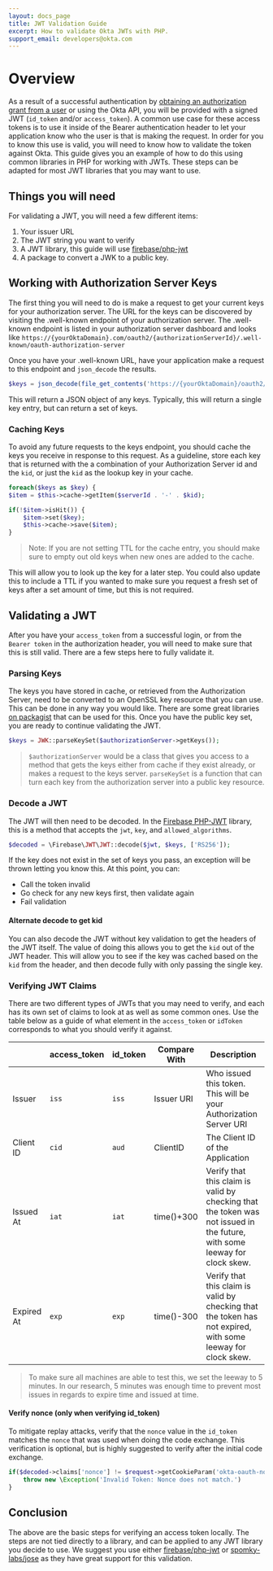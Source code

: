 ```yaml
---
layout: docs_page
title: JWT Validation Guide
excerpt: How to validate Okta JWTs with PHP.
support_email: developers@okta.com
---
```


# Overview
As a result of a successful authentication by [obtaining an authorization grant from a user](https://developer.okta.com/docs/api/resources/oauth2.html#obtain-an-authorization-grant-from-a-user) 
or using the Okta API, you will be provided with a signed JWT (`id_token` and/or `access_token`). A common use case for 
these access tokens is to use it inside of the Bearer authentication header to let your application know who the user
is that is making the request. In order for you to know this use is valid, you will need to know how to validate the
token against Okta. This guide gives you an example of how to do this using common libraries in PHP for working 
with JWTs. These steps can be adapted for most JWT libraries that you may want to use.
 
## Things you will need
For validating a JWT, you will need a few different items:

1. Your issuer URL
2. The JWT string you want to verify
3. A JWT library, this guide will use [firebase/php-jwt](https://packagist.org/packages/firebase/php-jwt)
4. A package to convert a JWK to a public key.

## Working with Authorization Server Keys
The first thing you will need to do is make a request to get your current keys for your authorization server. The URL for the keys can be discovered by visiting the .well-known endpoint of your authorization server. The .well-known 
endpoint is listed in your authorization server dashboard and looks like 
`https://{yourOktaDomain}.com/oauth2/{authorizationServerId}/.well-known/oauth-authorization-server`

Once you have your .well-known URL, have your application make a request to this endpoint and `json_decode` the results.

```php
$keys = json_decode(file_get_contents('https://{yourOktaDomain}/oauth2/{authorizationServerId}/v1/keys'));
```

This will return a JSON object of any keys. Typically, this will return a single key entry, but can return a set of keys. 

### Caching Keys
To avoid any future requests to the keys endpoint, you should cache the keys you receive in response to this 
request. As a guideline, store each key that is returned with the a combination of your Authorization Server id and the `kid`, or just the `kid` as the lookup key in your cache.

```php
foreach($keys as $key) {
$item = $this->cache->getItem($serverId . '-' . $kid);

if(!$item->isHit()) {
    $item->set($key);
    $this->cache->save($item);
} 
```

> Note: If you are not setting TTL for the cache entry, you should make sure to empty out old keys when new ones are added to the cache.

This will allow you to look up the key for a later step. You could also update this to include a TTL if you wanted to make sure you request a fresh set of keys after a set amount of time, but this is not required.

## Validating a JWT
After you have your `access_token` from a successful login, or from the `Bearer token` in the authorization header, you will need to make sure that this is still valid. There are a few steps here to fully validate it.

### Parsing Keys
The keys you have stored in cache, or retrieved from the Authorization Server, need to be converted to an OpenSSL key resource that you can use. This can be done in any way you would like. There are some great libraries [on packagist](https://packagist.org/search/?q=jwk) that can be used for this. Once you have the public key set, you are ready to continue validating the JWT.

```php
$keys = JWK::parseKeySet($authorizationServer->getKeys());
```

> `$authorizationServer` would be a class that gives you access to a method that gets the keys either from cache if they exist already, or makes a request to the keys server. `parseKeySet` is a function that can turn each key from the authorization server into a public key resource.

### Decode a JWT
The JWT will then need to be decoded. In the [Firebase PHP-JWT](https://packagist.org/packages/firebase/php-jwt) library, this is a method that accepts the `jwt`, `key`, and `allowed_algorithms`.

```php
$decoded = \Firebase\JWT\JWT::decode($jwt, $keys, ['RS256']);
```

If the key does not exist in the set of keys you pass, an exception will be thrown letting you know this. At this point, you can:
 - Call the token invalid
 - Go check for any new keys first, then validate again
 - Fail validation

#### Alternate decode to get kid
You can also decode the JWT without key validation to get the headers of the JWT itself. The value of doing this allows you to get the `kid` out of the JWT header. This will allow you to see if the key was cached based on the `kid` from the header, and then decode fully with only passing the single key.


 
### Verifying JWT Claims
There are two different types of JWTs that you may need to verify, and each has its own set of claims to look at as well as some common ones. Use the table below as a guide of what element in the `access_token` or `idToken` corresponds to what you should verify it against.

|            | access_token | id_token | Compare With | Description                                                                                                               |
|------------|--------------|----------|--------------|---------------------------------------------------------------------------------------------------------------------------|
| Issuer     | `iss`        | `iss`    | Issuer URI   | Who issued this token. This will be your Authorization Server URI                                                         |
| Client ID  | `cid`        | `aud`    | ClientID     | The Client ID of the Application                                                                                          |
| Issued At  | `iat`        | `iat`    | time()+300   | Verify that this claim is valid by checking that the token was not issued in the future, with some leeway for clock skew. |
| Expired At | `exp`        | `exp`    | time()-300   | Verify that this claim is valid by checking that the token has not expired, with some leeway for clock skew.              |

> To make sure all machines are able to test this, we set the leeway to 5 minutes. In our research, 5 minutes was 
enough time to prevent most issues in regards to expire time and issued at time.


#### Verify nonce (only when verifying id_token)
To mitigate replay attacks, verify that the `nonce` value in the `id_token` matches the `nonce` that was used when doing the code exchange. This verification is optional, but is highly suggested to verify after the initial code exchange.

```php
if($decoded->claims['nonce'] != $request->getCookieParam('okta-oauth-nonce')) {
    throw new \Exception('Invalid Token: Nonce does not match.')
}
```
 
## Conclusion
The above are the basic steps for verifying an access token locally. The steps are not tied directly to a library, and can be applied to any JWT library you decide to use. We suggest you use either [firebase/php-jwt](https://packagist.org/packages/firebase/php-jwt) or [spomky-labs/jose](https://packagist.org/packages/spomky-labs/jose) as they have great support for this validation.